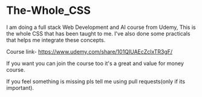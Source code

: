 # The-Whole_CSS
I am doing a full stack Web Development and AI course from Udemy, This is the whole CSS that has been taught to me. I've also done some practicals that helps me integrate these concepts.

Course link- 
https://www.udemy.com/share/101QIUAEcZclxTR3gF/

If you want you can join the course too it's a great and value for money course.

If you feel something is missing pls tell me using pull requests(only if its important).
